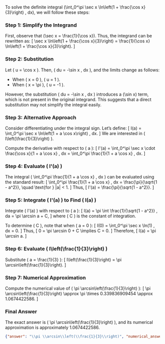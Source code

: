 To solve the definite integral \(\int_0^\pi \sec x \ln\left(1 + \frac{\cos x}{3}\right) \, dx\), we will follow these steps:

### Step 1: Simplify the Integrand
First, observe that \(\sec x = \frac{1}{\cos x}\). Thus, the integrand can be rewritten as:
\[
\sec x \ln\left(1 + \frac{\cos x}{3}\right) = \frac{1}{\cos x} \ln\left(1 + \frac{\cos x}{3}\right).
\]

### Step 2: Substitution
Let \( u = \cos x \). Then, \( du = -\sin x \, dx \), and the limits change as follows:
- When \( x = 0 \), \( u = 1 \).
- When \( x = \pi \), \( u = -1 \).

However, the substitution \( du = -\sin x \, dx \) introduces a \(\sin x\) term, which is not present in the original integrand. This suggests that a direct substitution may not simplify the integral easily.

### Step 3: Alternative Approach
Consider differentiating under the integral sign. Let’s define:
\[
I(a) = \int_0^\pi \sec x \ln\left(1 + a \cos x\right) \, dx.
\]
We are interested in \( I\left(\frac{1}{3}\right) \).

Compute the derivative with respect to \( a \):
\[
I'(a) = \int_0^\pi \sec x \cdot \frac{\cos x}{1 + a \cos x} \, dx = \int_0^\pi \frac{1}{1 + a \cos x} \, dx.
\]

### Step 4: Evaluate \( I'(a) \)
The integral \( \int_0^\pi \frac{1}{1 + a \cos x} \, dx \) can be evaluated using the standard result:
\[
\int_0^\pi \frac{1}{1 + a \cos x} \, dx = \frac{\pi}{\sqrt{1 - a^2}}, \quad \text{for } |a| < 1.
\]
Thus,
\[
I'(a) = \frac{\pi}{\sqrt{1 - a^2}}.
\]

### Step 5: Integrate \( I'(a) \) to Find \( I(a) \)
Integrate \( I'(a) \) with respect to \( a \):
\[
I(a) = \pi \int \frac{1}{\sqrt{1 - a^2}} \, da = \pi \arcsin a + C,
\]
where \( C \) is the constant of integration.

To determine \( C \), note that when \( a = 0 \):
\[
I(0) = \int_0^\pi \sec x \ln(1) \, dx = 0.
\]
Thus,
\[
0 = \pi \arcsin 0 + C \implies C = 0.
\]
Therefore,
\[
I(a) = \pi \arcsin a.
\]

### Step 6: Evaluate \( I\left(\frac{1}{3}\right) \)
Substitute \( a = \frac{1}{3} \):
\[
I\left(\frac{1}{3}\right) = \pi \arcsin\left(\frac{1}{3}\right).
\]

### Step 7: Numerical Approximation
Compute the numerical value of \( \pi \arcsin\left(\frac{1}{3}\right) \):
\[
\pi \arcsin\left(\frac{1}{3}\right) \approx \pi \times 0.339836909454 \approx 1.0674422586.
\]

### Final Answer
The exact answer is \( \pi \arcsin\left(\frac{1}{3}\right) \), and its numerical approximation is approximately 1.0674422586.

```json
{"answer": "\\pi \\arcsin\\left(\\frac{1}{3}\\right)", "numerical_answer": "1.0674422586"}
```